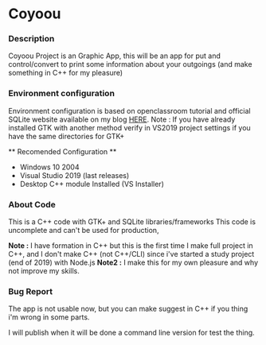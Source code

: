 
# Coyoou

### Description
Coyoou Project is an Graphic App, this will be an app for put and control/convert to print some information about your outgoings (and make something in C++ for my pleasure)

### Environment configuration
Environment configuration is based on openclassroom tutorial and official SQLite website
available on my blog [HERE](https://gaumkap.blogspot.com/2020/07/gtk-sqlite-on-visual-studio-2019.html).
Note : If you have already installed GTK with another method verify in VS2019 project settings if you have the same directories for GTK+

** Recomended Configuration **
- Windows 10 2004
- Visual Studio 2019 (last releases)
- Desktop C++ module Installed (VS Installer)

### About Code

This is a C++ code with GTK+ and SQLite libraries/frameworks
This code is uncomplete and can't be used for production,

**Note :** I have formation in C++ but this is the first time I make full project in C++, and I don't make C++ (not C++/CLI) since i've started a study project (end of 2019) with Node.js
**Note2 :** I make this for my own pleasure and why not improve my skills.

### Bug Report

The app is not usable now, but you can make suggest in C++ if you thing i'm wrong in some parts.

I will publish when it will be done a command line version for test the thing.
